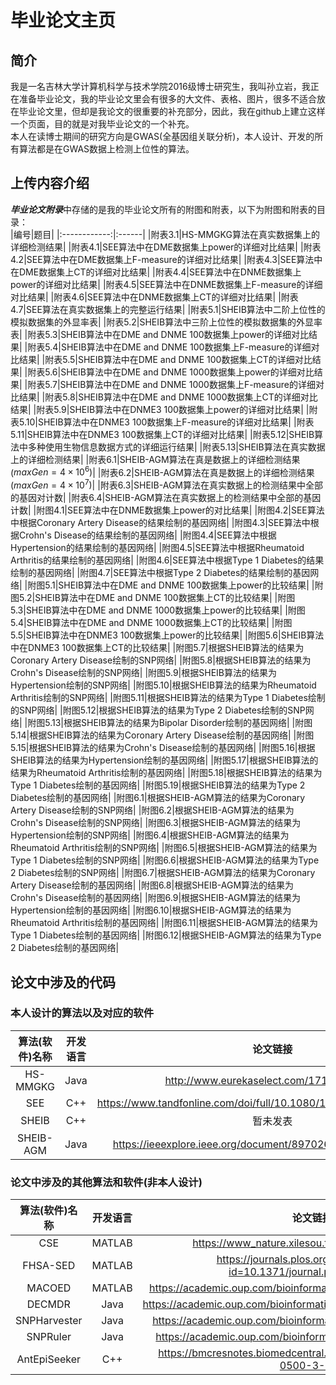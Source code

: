 # 毕业论文主页
## 简介

我是一名吉林大学计算机科学与技术学院2016级博士研究生，我叫孙立岩，我正在准备毕业论文，我的毕业论文里会有很多的大文件、表格、图片，很多不适合放在毕业论文里，但却是我论文的很重要的补充部分，因此，我在github上建立这样一个页面，目的就是对我毕业论文的一个补充。<br>
本人在读博士期间的研究方向是GWAS(全基因组关联分析)，本人设计、开发的所有算法都是在GWAS数据上检测上位性的算法。

## 上传内容介绍

***毕业论文附录***中存储的是我的毕业论文所有的附图和附表，以下为附图和附表的目录：<br>
|编号|题目|
|:------------:|:------|
|附表3.1|HS-MMGKG算法在真实数据集上的详细检测结果|
|附表4.1|SEE算法中在DME数据集上power的详细对比结果|
|附表4.2|SEE算法中在DME数据集上F-measure的详细对比结果|
|附表4.3|SEE算法中在DME数据集上CT的详细对比结果|
|附表4.4|SEE算法中在DNME数据集上power的详细对比结果|
|附表4.5|SEE算法中在DNME数据集上F-measure的详细对比结果|
|附表4.6|SEE算法中在DNME数据集上CT的详细对比结果|
|附表4.7|SEE算法在真实数据集上的完整运行结果|
|附表5.1|SHEIB算法中二阶上位性的模拟数据集的外显率表|
|附表5.2|SHEIB算法中三阶上位性的模拟数据集的外显率表|
|附表5.3|SHEIB算法中在DME and DNME 100数据集上power的详细对比结果|
|附表5.4|SHEIB算法中在DME and DNME 100数据集上F-measure的详细对比结果|
|附表5.5|SHEIB算法中在DME and DNME 100数据集上CT的详细对比结果|
|附表5.6|SHEIB算法中在DME and DNME 1000数据集上power的详细对比结果|
|附表5.7|SHEIB算法中在DME and DNME 1000数据集上F-measure的详细对比结果|
|附表5.8|SHEIB算法中在DME and DNME 1000数据集上CT的详细对比结果|
|附表5.9|SHEIB算法中在DNME3 100数据集上power的详细对比结果|
|附表5.10|SHEIB算法中在DNME3 100数据集上F-measure的详细对比结果|
|附表5.11|SHEIB算法中在DNME3 100数据集上CT的详细对比结果|
|附表5.12|SHEIB算法中多种使用生物信息数据方式的详细运行结果|
|附表5.13|SHEIB算法在真实数据上的详细检测结果|
|附表6.1|SHEIB-AGM算法在真是数据上的详细检测结果($maxGen=4 \times 10^6$)|
|附表6.2|SHEIB-AGM算法在真是数据上的详细检测结果($maxGen=4 \times 10^7$)|
|附表6.3|SHEIB-AGM算法在真实数据上的检测结果中全部的基因对计数|
|附表6.4|SHEIB-AGM算法在真实数据上的检测结果中全部的基因计数|
|附图4.1|SEE算法中在DNME数据集上power的对比结果|
|附图4.2|SEE算法中根据Coronary Artery Disease的结果绘制的基因网络|
|附图4.3|SEE算法中根据Crohn's Disease的结果绘制的基因网络|
|附图4.4|SEE算法中根据Hypertension的结果绘制的基因网络|
|附图4.5|SEE算法中根据Rheumatoid Arthritis的结果绘制的基因网络|
|附图4.6|SEE算法中根据Type 1 Diabetes的结果绘制的基因网络|
|附图4.7|SEE算法中根据Type 2 Diabetes的结果绘制的基因网络|
|附图5.1|SHEIB算法中在DME and DNME 100数据集上power的比较结果|
|附图5.2|SHEIB算法中在DME and DNME 100数据集上CT的比较结果|
|附图5.3|SHEIB算法中在DME and DNME 1000数据集上power的比较结果|
|附图5.4|SHEIB算法中在DME and DNME 1000数据集上CT的比较结果|
|附图5.5|SHEIB算法中在DNME3 100数据集上power的比较结果|
|附图5.6|SHEIB算法中在DNME3 100数据集上CT的比较结果|
|附图5.7|根据SHEIB算法的结果为Coronary Artery Disease绘制的SNP网络|
|附图5.8|根据SHEIB算法的结果为Crohn's Disease绘制的SNP网络|
|附图5.9|根据SHEIB算法的结果为Hypertension绘制的SNP网络|
|附图5.10|根据SHEIB算法的结果为Rheumatoid Arthritis绘制的SNP网络|
|附图5.11|根据SHEIB算法的结果为Type 1 Diabetes绘制的SNP网络|
|附图5.12|根据SHEIB算法的结果为Type 2 Diabetes绘制的SNP网络|
|附图5.13|根据SHEIB算法的结果为Bipolar Disorder绘制的基因网络|
|附图5.14|根据SHEIB算法的结果为Coronary Artery Disease绘制的基因网络|
|附图5.15|根据SHEIB算法的结果为Crohn's Disease绘制的基因网络|
|附图5.16|根据SHEIB算法的结果为Hypertension绘制的基因网络|
|附图5.17|根据SHEIB算法的结果为Rheumatoid Arthritis绘制的基因网络|
|附图5.18|根据SHEIB算法的结果为Type 1 Diabetes绘制的基因网络|
|附图5.19|根据SHEIB算法的结果为Type 2 Diabetes绘制的基因网络|
|附图6.1|根据SHEIB-AGM算法的结果为Coronary Artery Disease绘制的SNP网络|
|附图6.2|根据SHEIB-AGM算法的结果为Crohn's Disease绘制的SNP网络|
|附图6.3|根据SHEIB-AGM算法的结果为Hypertension绘制的SNP网络|
|附图6.4|根据SHEIB-AGM算法的结果为Rheumatoid Arthritis绘制的SNP网络|
|附图6.5|根据SHEIB-AGM算法的结果为Type 1 Diabetes绘制的SNP网络|
|附图6.6|根据SHEIB-AGM算法的结果为Type 2 Diabetes绘制的SNP网络|
|附图6.7|根据SHEIB-AGM算法的结果为Coronary Artery Disease绘制的基因网络|
|附图6.8|根据SHEIB-AGM算法的结果为Crohn's Disease绘制的基因网络|
|附图6.9|根据SHEIB-AGM算法的结果为Hypertension绘制的基因网络|
|附图6.10|根据SHEIB-AGM算法的结果为Rheumatoid Arthritis绘制的基因网络|
|附图6.11|根据SHEIB-AGM算法的结果为Type 1 Diabetes绘制的基因网络|
|附图6.12|根据SHEIB-AGM算法的结果为Type 2 Diabetes绘制的基因网络|

## 论文中涉及的代码

### 本人设计的算法以及对应的软件

| 算法(软件)名称 | 开发语言 |                           论文链接                           |              代码链接(CodeOcean)              |
| :------------: | :------: | :----------------------------------------------------------: | :-------------------------------------------: |
|    HS-MMGKG    |   Java   |          http://www.eurekaselect.com/171466/article          | https://codeocean.com/capsule/4843767/tree/v1 |
|      SEE       |   C++    | https://www.tandfonline.com/doi/full/10.1080/13102818.2019.1593052 | https://codeocean.com/capsule/8018548/tree/v1 |
|     SHEIB      |   C++    |                           暂未发表                           | https://codeocean.com/capsule/5389127/tree/v1 |
|   SHEIB-AGM    |   Java   |https://ieeexplore.ieee.org/document/8970268?source=authoralert|https://codeocean.com/capsule/5389127/tree/v1|

### 论文中涉及的其他算法和软件(非本人设计)

| 算法(软件)名称 | 开发语言 |                           论文链接                           |                         代码链接                         |
| :------------: | :------: | :----------------------------------------------------------: | :------------------------------------------------------: |
|      CSE       |  MATLAB  |       https://www_nature.xilesou.top/articles/hdy20144       |         http://lbb.ut.ac.ir/Download/LBBsoft/CSE         |
|    FHSA-SED    |  MATLAB  | https://journals.plos.org/plosone/article?id=10.1371/journal.pone.0150669 |    https://doi.org/10.1371/journal.pone.0150669.s005     |
|     MACOED     |  MATLAB  | https://academic.oup.com/bioinformatics/article/31/5/634/2748185 |       http://www.csbio.sjtu.edu.cn/bioinf/MACOED/        |
|     DECMDR     |   Java   | https://academic.oup.com/bioinformatics/article/33/15/2354/3100457 |                  https://goo.gl/p9sLuJ                   |
|  SNPHarvester  |   Java   | https://academic.oup.com/bioinformatics/article/25/4/504/249552 |      http://bioinformatics.ust.hk/SNPHarvester.html      |
|    SNPRuler    |   Java   | https://academic.oup.com/bioinformatics/article/26/1/30/182742 |        http://bioinformatics.ust.hk/SNPRuler.zip         |
|  AntEpiSeeker  |   C++    | https://bmcresnotes.biomedcentral.com/articles/10.1186/1756-0500-3-117 | http://nce.ads.uga.edu/~romdhane/AntEpiSeeker/index.html |

